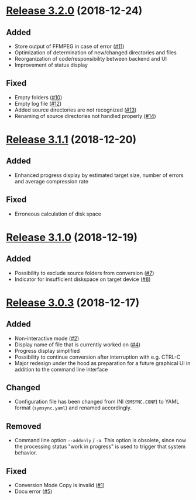 # [Release 3.2.0](https://github.com/mipimipi/smsync/releases/tag/3.2.0) (2018-12-24)

## Added

* Store output of FFMPEG in case of error ([#11](https://github.com/mipimipi/smsync/issues/11))
* Optimization of determination of new/changed directories and files
* Reorganization of code/responsibility between backend and UI
* Improvement of status display

## Fixed

* Empty folders ([#10](https://github.com/mipimipi/smsync/issues/10))
* Empty log file ([#12](https://github.com/mipimipi/smsync/issues/12))
* Added source directories are not recognized ([#13](https://github.com/mipimipi/smsync/issues/13))
* Renaming of source directories not handled properly ([#14](https://github.com/mipimipi/smsync/issues/14))

# [Release 3.1.1](https://github.com/mipimipi/smsync/releases/tag/3.1.1) (2018-12-20)

## Added

* Enhanced progress display by estimated target size, number of errors and average compression rate

## Fixed

* Erroneous calculation of disk space

# [Release 3.1.0](https://github.com/mipimipi/smsync/releases/tag/3.1.0) (2018-12-19)

## Added

* Possibility to exclude source folders from conversion ([#7](https://github.com/mipimipi/smsync/issues/7))
* Indicator for insufficient diskspace on target device ([#8](https://github.com/mipimipi/smsync/issues/8))

# [Release 3.0.3](https://github.com/mipimipi/smsync/releases/tag/3.0.3) (2018-12-17)

## Added

* Non-interactive mode ([#2](https://github.com/mipimipi/smsync/issues/2))
* Display name of file that is currently worked on ([#4](https://github.com/mipimipi/smsync/issues/4))
* Progress display simplified
* Possibility to continue conversion after interruption with e.g. CTRL-C
* Major redesign under the hood as preparation for a future graphical UI in addition to the command line interface

## Changed

* Configuration file has been changed from INI (`SMSYNC.CONF`) to YAML format (`symsync.yaml`) and renamed accordingly.

## Removed

* Command line option `--addonly` / `-a`. This option is obsolete, since now the processing status "work in progress" is used to trigger that system behavior.

## Fixed

* Conversion Mode Copy is invalid ([#1](https://github.com/mipimipi/smsync/issues/1))
* Docu error ([#5](https://github.com/mipimipi/smsync/issues/5))